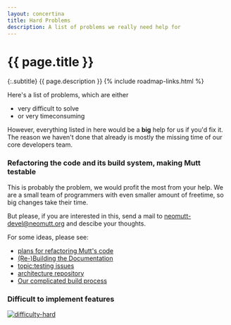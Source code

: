 ```yaml
---
layout: concertina
title: Hard Problems
description: A list of problems we really need help for
---
```


# {{ page.title }}

{:.subtitle}
{{ page.description }}
{% include roadmap-links.html %}

Here's a list of problems, which are either

* very difficult to solve
* or very timeconsuming

However, everything listed in here would be a **big** help for us if you'd fix
it. The reason we haven't done that already is mostly the missing time of our
core developers team.

### Refactoring the code and its build system, making Mutt testable

This is probably the problem, we would profit the most from your help. We are
a small team of programmers with even smaller amount of freetime, so big
changes take their time.

But please, if you are interested in this, send a mail to
[neomutt-devel@neomutt.org](mailto:neomutt-devel@neomutt.org)
and descibe your thoughts.

For some ideas, please see:

* [plans for refactoring Mutt's code](https://github.com/neomutt/neomutt/issues/310)
* [(Re-)Building the Documentation](http://mailman.neomutt.org/pipermail/neomutt-devel-neomutt.org/2017-June/000438.html)
* [topic:testing issues](https://github.com/neomutt/neomutt/labels/topic%3Atesting)
* [architecture repository](https://github.com/neomutt/arch#arch)
* [Our complicated build process](https://neomutt.org/dev/make)

### Difficult to implement features

[![difficulty-hard](/images/labels/difficulty-hard.svg)](https://github.com/neomutt/neomutt/issues?utf8=%E2%9C%93&q=is%3Aclosed%20label%3Adifficulty%3Ahard)

